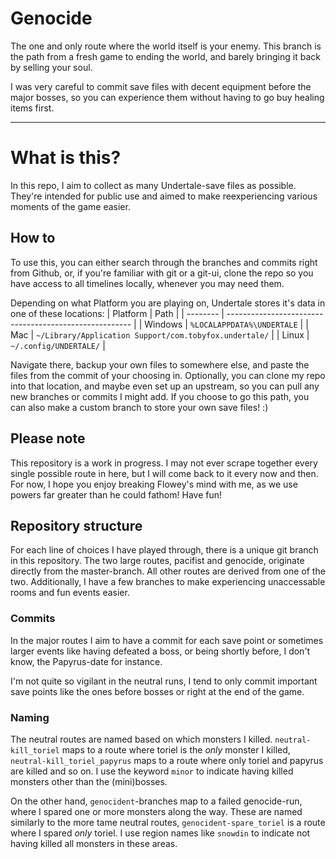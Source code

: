 # Genocide
The one and only route where the world itself is your 
enemy. This branch is the path from a fresh game to 
ending the world, and barely bringing it back by 
selling your soul.

I was very careful to commit save files with decent 
equipment before the major bosses, so you can experience 
them without having to go buy healing items first.

---

# What is this?
In this repo, I aim to collect as many 
Undertale-save files as possible. They're intended 
for public use and aimed to make reexperiencing 
various moments of the game easier.

## How to
To use this, you can either search through the 
branches and commits right from Github, or, if 
you're familiar with git or a git-ui, clone the 
repo so you have access to all timelines locally, 
whenever you may need them.

Depending on what Platform you are playing on, 
Undertale stores it's data in one of these locations:
| Platform | Path                                                   |
| -------- | ------------------------------------------------------ |
| Windows  | `%LOCALAPPDATA%\UNDERTALE`                             |
| Mac      | `~/Library/Application Support/com.tobyfox.undertale/` |
| Linux    | `~/.config/UNDERTALE/`                                 |

Navigate there, backup your own files to somewhere 
else, and paste the files from the commit of your 
choosing in. Optionally, you can clone my repo into 
that location, and maybe even set up an upstream, 
so you can pull any new branches or commits I might 
add. If you choose to go this path, you can also 
make a custom branch to store your own save files! :)

## Please note
This repository is a work in progress. 
I may not ever scrape together every single possible 
route in here, but I will come back to it every now 
and then. For now, I hope you enjoy breaking Flowey's 
mind with me, as we use powers far greater than 
he could fathom! Have fun!

## Repository structure
For each line of choices I have played through, 
there is a unique git branch in this repository. 
The two large routes, pacifist and genocide, 
originate directly from the master-branch. All 
other routes are derived from one of the two. 
Additionally, I have a few branches to make 
experiencing unaccessable rooms and fun events 
easier.

### Commits
In the major routes I aim to have a commit 
for each save point or sometimes larger events 
like having defeated a boss, or being shortly 
before, I don't know, the Papyrus-date for 
instance.

I'm not quite so vigilant in the neutral runs, 
I tend to only commit important save points 
like the ones before bosses or right at the 
end of the game.

### Naming
The neutral routes are named based on which 
monsters I killed. `neutral-kill_toriel` maps 
to a route where toriel is the _only_ monster 
I killed, `neutral-kill_toriel_papyrus` maps 
to a route where only toriel and papyrus are 
killed and so on. I use the keyword `minor` 
to indicate having killed monsters other than 
the (mini)bosses.

On the other hand, `genocident`-branches map 
to a failed genocide-run, where I spared one 
or more monsters along the way. These are 
named similarly to the more tame neutral routes, 
`genocident-spare_toriel` is a route where I 
spared _only_ toriel. I use region names like 
`snowdin` to indicate not having killed all 
monsters in these areas.

